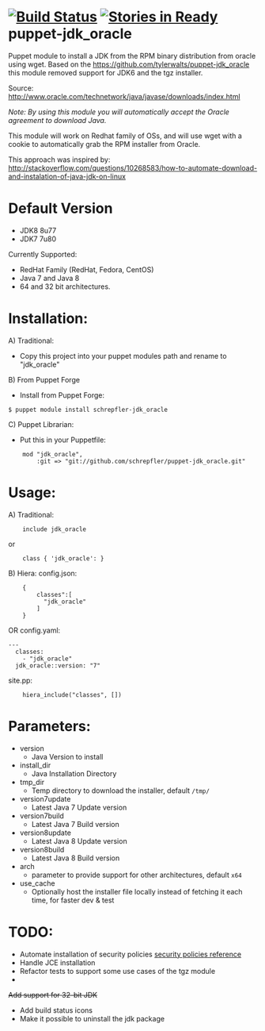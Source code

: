 [![Build Status](https://travis-ci.org/schrepfler/puppet-jdk_oracle.svg?branch=master)](https://travis-ci.org/schrepfler/puppet-jdk_oracle) [![Stories in Ready](https://badge.waffle.io/schrepfler/puppet-jdk_oracle.png?label=ready&title=Ready)](https://waffle.io/schrepfler/puppet-jdk_oracle)
puppet-jdk_oracle
=================

Puppet module to install a JDK from the RPM binary distribution from oracle using wget.
Based on the https://github.com/tylerwalts/puppet-jdk_oracle this module removed support for JDK6 and the tgz installer.

Source: http://www.oracle.com/technetwork/java/javase/downloads/index.html

_Note:  By using this module you will automatically accept the Oracle agreement to download Java._

This module will work on Redhat family of OSs, and will use wget with a cookie to automatically grab the RPM installer from Oracle.

This approach was inspired by: http://stackoverflow.com/questions/10268583/how-to-automate-download-and-instalation-of-java-jdk-on-linux

Default Version
============

* JDK8 8u77
* JDK7 7u80

Currently Supported:
* RedHat Family (RedHat, Fedora, CentOS)
* Java 7 and Java 8
* 64 and 32 bit architectures.

Installation:
=============

A) Traditional:
* Copy this project into your puppet modules path and rename to "jdk_oracle"

B) From Puppet Forge
* Install from Puppet Forge:
```
$ puppet module install schrepfler-jdk_oracle
```

C) Puppet Librarian:
* Put this in your Puppetfile:
```
    mod "jdk_oracle",
        :git => "git://github.com/schrepfler/puppet-jdk_oracle.git"
```


Usage:
======

A)  Traditional:
```
    include jdk_oracle
```
or
```
    class { 'jdk_oracle': }
```


B) Hiera:
config.json:
```
    {
        classes":[
          "jdk_oracle"
        ]
    }
```
OR
config.yaml:
```
---
  classes: 
    - "jdk_oracle"
  jdk_oracle::version: "7"
```

site.pp:
```
    hiera_include("classes", [])
```


Parameters:
===========

* version
    * Java Version to install
* install_dir
    * Java Installation Directory
* tmp_dir
    * Temp directory to download the installer, default `/tmp/`
* version7update
    * Latest Java 7 Update version
* version7build
    * Latest Java 7 Build version
* version8update
    * Latest Java 8 Update version
* version8build
    * Latest Java 8 Build version
* arch 
    * parameter to provide support for other architectures, default `x64`
* use_cache
    * Optionally host the installer file locally instead of fetching it each time, for faster dev & test


TODO:
=====

* Automate installation of security policies  [security policies reference][]
* Handle JCE installation
* Refactor tests to support some use cases of the tgz module
* 
~~Add support for 32-bit JDK~~
* Add build status icons
* Make it possible to uninstall the jdk package

[security policies reference]: https://docs.oracle.com/javase/7/docs/technotes/guides/security/PolicyFiles.html
